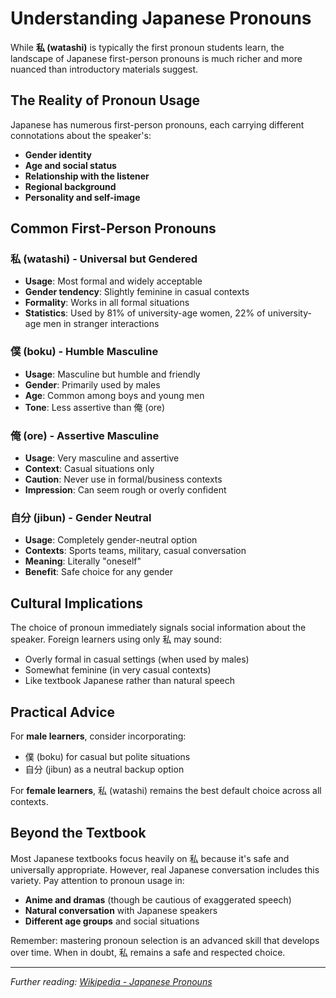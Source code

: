 # Understanding Japanese Pronouns

While **私 (watashi)** is typically the first pronoun students learn, the landscape of Japanese first-person pronouns is much richer and more nuanced than introductory materials suggest.

## The Reality of Pronoun Usage

Japanese has numerous first-person pronouns, each carrying different connotations about the speaker's:
- **Gender identity**
- **Age and social status** 
- **Relationship with the listener**
- **Regional background**
- **Personality and self-image**

## Common First-Person Pronouns

### 私 (watashi) - Universal but Gendered
- **Usage**: Most formal and widely acceptable
- **Gender tendency**: Slightly feminine in casual contexts
- **Formality**: Works in all formal situations
- **Statistics**: Used by 81% of university-age women, 22% of university-age men in stranger interactions

### 僕 (boku) - Humble Masculine
- **Usage**: Masculine but humble and friendly
- **Gender**: Primarily used by males
- **Age**: Common among boys and young men
- **Tone**: Less assertive than 俺 (ore)

### 俺 (ore) - Assertive Masculine  
- **Usage**: Very masculine and assertive
- **Context**: Casual situations only
- **Caution**: Never use in formal/business contexts
- **Impression**: Can seem rough or overly confident

### 自分 (jibun) - Gender Neutral
- **Usage**: Completely gender-neutral option
- **Contexts**: Sports teams, military, casual conversation
- **Meaning**: Literally "oneself"
- **Benefit**: Safe choice for any gender

## Cultural Implications

The choice of pronoun immediately signals social information about the speaker. Foreign learners using only 私 may sound:
- Overly formal in casual settings (when used by males)
- Somewhat feminine (in very casual contexts)
- Like textbook Japanese rather than natural speech

## Practical Advice

For **male learners**, consider incorporating:
- 僕 (boku) for casual but polite situations
- 自分 (jibun) as a neutral backup option

For **female learners**, 私 (watashi) remains the best default choice across all contexts.

## Beyond the Textbook

Most Japanese textbooks focus heavily on 私 because it's safe and universally appropriate. However, real Japanese conversation includes this variety. Pay attention to pronoun usage in:
- **Anime and dramas** (though be cautious of exaggerated speech)
- **Natural conversation** with Japanese speakers
- **Different age groups** and social situations

Remember: mastering pronoun selection is an advanced skill that develops over time. When in doubt, 私 remains a safe and respected choice.

---

*Further reading: [Wikipedia - Japanese Pronouns](https://en.wikipedia.org/wiki/Japanese_pronouns#Use_and_etymology)*
